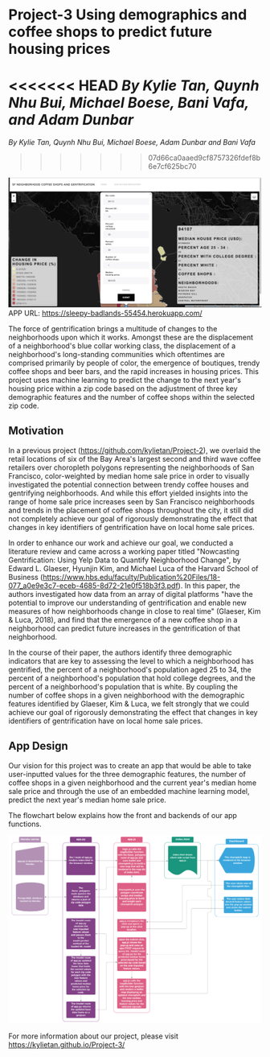 # Project-3 Using demographics and coffee shops to predict future housing prices
<<<<<<< HEAD
*By Kylie Tan, Quynh Nhu Bui, Michael Boese, Bani Vafa, and Adam Dunbar*
=======
*By Kylie Tan, Quynh Nhu Bui, Michael Boese, Adam Dunbar and Bani Vafa*
>>>>>>> 07d66ca0aaed9cf8757326fdef8b6e7cf625bc70

![Project 3 Map Screenshot](Project3/images/map_page.png)
APP URL: https://sleepy-badlands-55454.herokuapp.com/

The force of gentrification brings a multitude of changes to the neighborhoods upon which it works. Amongst these are the displacement of a neighborhood's blue collar working class, the displacement of a neighborhood's long-standing communities which oftentimes are comprised primarily by people of color, the emergence of boutiques, trendy coffee shops and beer bars, and the rapid increases in housing prices. This project uses machine learning to predict the change to the next year's housing price within a zip code based on the adjustment of three key demographic features and the number of coffee shops within the selected zip code.

## Motivation

In a previous project (https://github.com/kylietan/Project-2), we overlaid the retail locations of six of the Bay Area's largest second and third wave coffee retailers over choropleth polygons representing the neighborhoods of San Francisco, color-weighted by median home sale price in order to visually investigated the potential connection between trendy coffee houses and gentrifying neighborhoods. And while this effort yielded insights into the range of home sale price increases seen by San Francisco neighborhoods and trends in the placement of coffee shops throughout the city, it still did not completely achieve our goal of rigorously demonstrating the effect that changes in key identifiers of gentrification have on local home sale prices.

In order to enhance our work and achieve our goal, we conducted a literature review and came across a working paper titled "Nowcasting Gentrification: Using Yelp Data to Quantify Neighborhood Change", by Edward L. Glaeser, Hyunjin Kim, and Michael Luca of the Harvard School of Business (https://www.hbs.edu/faculty/Publication%20Files/18-077_a0e9e3c7-eceb-4685-8d72-21e0f518b3f3.pdf). In this paper, the authors investigated how data from an array of digital platforms "have the potential to improve our understanding of gentrification and enable new measures of how neighborhoods change in close to real time" (Glaeser, Kim & Luca, 2018), and find that the emergence of a new coffee shop in a neighborhood can predict future increases in the gentrification of that neighborhood.

In the course of their paper, the authors identify three demographic indicators that are key to assessing the level to which a neighborhood has gentrified, the percent of a neighborhood's population aged 25 to 34, the percent of a neighborhood's population that hold college degrees, and the percent of a neighborhood's population that is white. By coupling the number of coffee shops in a given neighborhood with the demographic features identified by Glaeser, Kim & Luca, we felt strongly that we could achieve our goal of rigorously demonstrating the effect that changes in key identifiers of gentrification have on local home sale prices.

## App Design

Our vision for this project was to create an app that would be able to take user-inputted values for the three demographic features, the number of coffee shops in a given neighborhood and the current year's median home sale price and through the use of an embedded machine learning model, predict the next year's median home sale price.

The flowchart below explains how the front and backends of our app functions.

![Project 3 App Flowchart](Project3/images/Project_3_Flowchart.png)

For more information about our project, please visit https://kylietan.github.io/Project-3/
